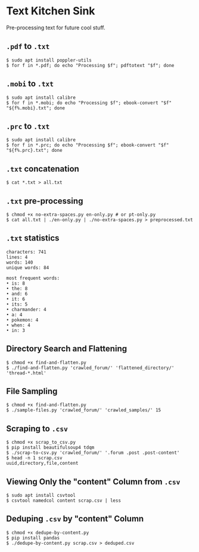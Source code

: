 # Text Kitchen Sink

Pre-processing text for future cool stuff.

## `.pdf` to `.txt`

```
$ sudo apt install poppler-utils
$ for f in *.pdf; do echo "Processing $f"; pdftotext "$f"; done
```

## `.mobi` to `.txt`

```
$ sudo apt install calibre
$ for f in *.mobi; do echo "Processing $f"; ebook-convert "$f" "${f%.mobi}.txt"; done
```

## `.prc` to `.txt`

```
$ sudo apt install calibre
$ for f in *.prc; do echo "Processing $f"; ebook-convert "$f" "${f%.prc}.txt"; done
```

## `.txt` concatenation

```
$ cat *.txt > all.txt
```

## `.txt` pre-processing

```
$ chmod +x no-extra-spaces.py en-only.py # or pt-only.py
$ cat all.txt | ./en-only.py | ./no-extra-spaces.py > preprocessed.txt
``` 

## `.txt` statistics

``` 
characters: 741
lines: 4
words: 140
unique words: 84

most frequent words:
• is: 8
• the: 8
• and: 6
• it: 6
• its: 5
• charmander: 4
• a: 4
• pokemon: 4
• when: 4
• in: 3
``` 

## Directory Search and Flattening

```
$ chmod +x find-and-flatten.py
$ ./find-and-flatten.py 'crawled_forum/' 'flattened_directory/' 'thread-*.html'
```

## File Sampling

```
$ chmod +x find-and-flatten.py
$ ./sample-files.py 'crawled_forum/' 'crawled_samples/' 15
```

## Scraping to `.csv`

```
$ chmod +x scrap_to_csv.py
$ pip install beautifulsoup4 tdqm
$ ./scrap-to-csv.py 'crawled_forum/' '.forum .post .post-content'
$ head -n 1 scrap.csv
uuid,directory,file,content
```

## Viewing Only the "content" Column from `.csv`

```
$ sudo apt install csvtool
$ csvtool namedcol content scrap.csv | less
```

## Deduping `.csv` by "content" Column

```
$ chmod +x dedupe-by-content.py
$ pip install pandas
$ ./dedupe-by-content.py scrap.csv > deduped.csv
```
